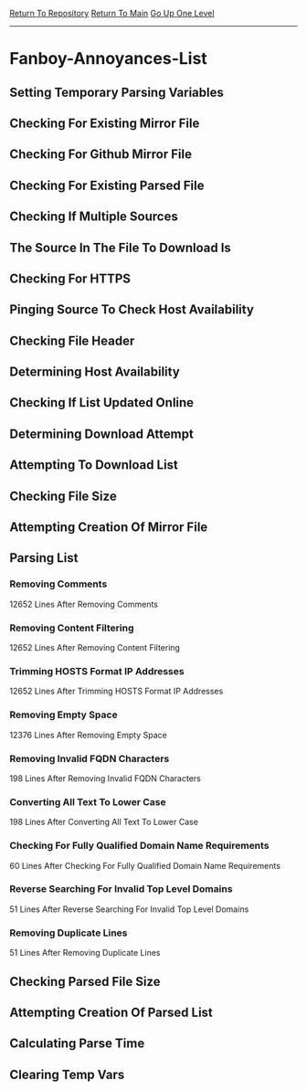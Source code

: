 [Return To Repository](https://github.com/deathbybandaid/piholeparser/)
[Return To Main](https://github.com/deathbybandaid/piholeparser/blob/master/RecentRunLogs/Mainlog.md)
[Go Up One Level](https://github.com/deathbybandaid/piholeparser/blob/master/RecentRunLogs/TopLevelScripts/30-Processing-External-Blacklists.md)
____________________________________
# Fanboy-Annoyances-List
## Setting Temporary Parsing Variables
## Checking For Existing Mirror File
## Checking For Github Mirror File
## Checking For Existing Parsed File
## Checking If Multiple Sources
## The Source In The File To Download Is
## Checking For HTTPS
## Pinging Source To Check Host Availability
## Checking File Header
## Determining Host Availability
## Checking If List Updated Online
## Determining Download Attempt
## Attempting To Download List
## Checking File Size
## Attempting Creation Of Mirror File
## Parsing List
### Removing Comments
12652 Lines After Removing Comments
### Removing Content Filtering
12652 Lines After Removing Content Filtering
### Trimming HOSTS Format IP Addresses
12652 Lines After Trimming HOSTS Format IP Addresses
### Removing Empty Space
12376 Lines After Removing Empty Space
### Removing Invalid FQDN Characters
198 Lines After Removing Invalid FQDN Characters
### Converting All Text To Lower Case
198 Lines After Converting All Text To Lower Case
### Checking For Fully Qualified Domain Name Requirements
60 Lines After Checking For Fully Qualified Domain Name Requirements
### Reverse Searching For Invalid Top Level Domains
51 Lines After Reverse Searching For Invalid Top Level Domains
### Removing Duplicate Lines
51 Lines After Removing Duplicate Lines
## Checking Parsed File Size
## Attempting Creation Of Parsed List
## Calculating Parse Time
## Clearing Temp Vars
